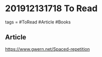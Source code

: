 # 201912131718 To Read
tags = #ToRead #Article #Books



## Article
https://www.gwern.net/Spaced-repetition